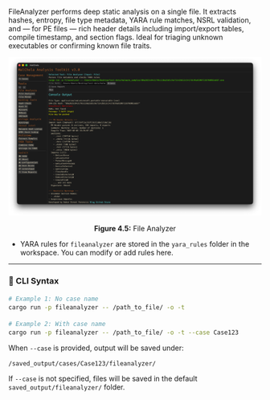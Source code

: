 FileAnalyzer performs deep static analysis on a single file. It extracts hashes, entropy, file type metadata, YARA rule matches, NSRL validation, and — for PE files — rich header details including import/export tables, compile timestamp, and section flags. Ideal for triaging unknown executables or confirming known file traits.

![File Analyzer](../images/fileanalyzer.png)

<p align="center"><strong>Figure 4.5:</strong> File Analyzer</p>

- YARA rules for `fileanalyzer` are stored in the `yara_rules` folder in the workspace. You can modify or add rules here.

---

### 🔧 CLI Syntax

```bash
# Example 1: No case name
cargo run -p fileanalyzer -- /path_to_file/ -o -t

# Example 2: With case name
cargo run -p fileanalyzer -- /path_to_file/ -o -t --case Case123
```

When `--case` is provided, output will be saved under:

```
/saved_output/cases/Case123/fileanalyzer/
```

If `--case` is not specified, files will be saved in the default `saved_output/fileanalyzer/` folder.
